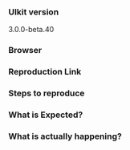 <!--

Got a question?
===============
The issue list of this repo is exclusively for bug reports and feature requests. For usage questions, please use the following resources:

- Read the docs: https://getuikit.com/docs
- Ask in the Gitter chat room: https://gitter.im/uikit/uikit
- Look for/ask questions on stack overflow: https://stackoverflow.com/questions/ask?tags=getuikit

Also try to search for your issue. It may have already been answered or even fixed in the development branch. However, if you find that an old, closed issue still persists in the latest version, please do open a new issue instead of commenting on the old issue.

-->

<!-- BUG REPORT TEMPLATE -->
### UIkit version
<!-- Check if the issue is reproducible with the latest stable version. -->
3.0.0-beta.40

### Browser

### Reproduction Link
<!-- A minimal Codepen that can reproduce the bug. -->
<!-- You could start with this template: http://codepen.io/anon/pen/XMpryM -->

### Steps to reproduce

### What is Expected?

### What is actually happening?
